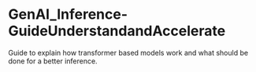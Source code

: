 # GenAI_Inference-GuideUnderstandandAccelerate
Guide to explain how transformer based models work and what should be done for a better inference.
